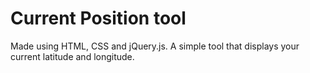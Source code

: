 # Current Position tool

Made using HTML, CSS and jQuery.js. A simple tool that displays your current latitude and longitude.